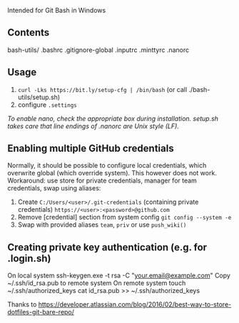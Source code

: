 Intended for Git Bash in Windows

## Contents
bash-utils/
.bashrc
.gitignore-global
.inputrc
.minttyrc
.nanorc

## Usage
1. `curl -Lks https://bit.ly/setup-cfg | /bin/bash`
   (or call ./bash-utils/setup.sh)
1. configure `.settings`

_To enable nano, check the appropriate box during installation. setup.sh takes care that line endings of .nanorc are Unix style (LF)._

## Enabling multiple GitHub credentials
Normally, it should be possible to configure local credentials, which overwrite global (which override system).
This however does not work.
Workaround: use store for private credentials, manager for team credentials, swap using aliases:
1. Create `C:/Users/<user>/.git-credentials` (containing private credentials)
   `https://<user>:<password>@github.com`
2. Remove [credential] section from system config
   `git config --system -e`
3. Swap with provided aliases `team`, `priv` or use `push_wiki()`

## Creating private key authentication (e.g. for .login.sh)
On local system
    ssh-keygen.exe -t rsa -C "your.email@example.com"
Copy ~/.ssh/id_rsa.pub to remote system
On remote system
    touch ~/.ssh/authorized_keys
    cat id_rsa.pub >> ~/.ssh/authorized_keys


Thanks to https://developer.atlassian.com/blog/2016/02/best-way-to-store-dotfiles-git-bare-repo/
